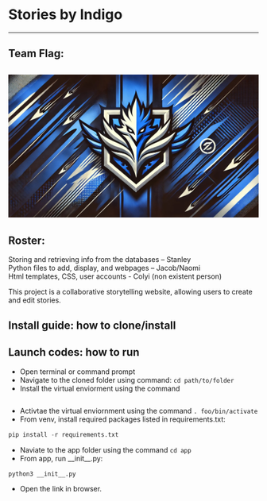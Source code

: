 # Stories by Indigo
---
## Team Flag:
![](https://github.com/Stanleyhoo1/Indigo__stanleyh28_colyic_jacobl153_naomil49/blob/main/flag.jpg)
---
## Roster:

Storing and retrieving info from the databases – Stanley\
Python files to add, display, and webpages – Jacob/Naomi\
Html templates, CSS, user accounts - Colyi (non existent person)

This project is a collaborative storytelling website, allowing users to create and edit stories.

## Install guide: how to clone/install

## Launch codes: how to run
- Open terminal or command prompt
- Navigate to the cloned folder using command:
  ```cd path/to/folder```
- Install the virtual enviorment using the command
  ```python3 -m venv foo'''
- Activtae the virtual enviornment using the command
  ```. foo/bin/activate```
- From venv, install required packages listed in requirements.txt:
```python
pip install -r requirements.txt
```
- Naviate to the app folder using the command
  ```cd app```
- From app, run \_\_init\_\_.py:
```
python3 __init__.py
```
- Open the link in browser.
